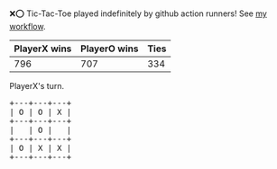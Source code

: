 :x::o: Tic-Tac-Toe played indefinitely by github action runners! See [my workflow](.github/workflows/play.yaml).

|PlayerX wins|PlayerO wins|Ties|
|-|-|-|
|796|707|334|

PlayerX's turn.

<pre>
+---+---+---+
| O | O | X |
+---+---+---+
|   | O |   |
+---+---+---+
| O | X | X |
+---+---+---+
</pre>